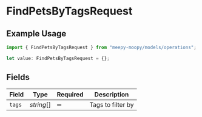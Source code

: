 # FindPetsByTagsRequest

## Example Usage

```typescript
import { FindPetsByTagsRequest } from "meepy-moopy/models/operations";

let value: FindPetsByTagsRequest = {};
```

## Fields

| Field              | Type               | Required           | Description        |
| ------------------ | ------------------ | ------------------ | ------------------ |
| `tags`             | *string*[]         | :heavy_minus_sign: | Tags to filter by  |